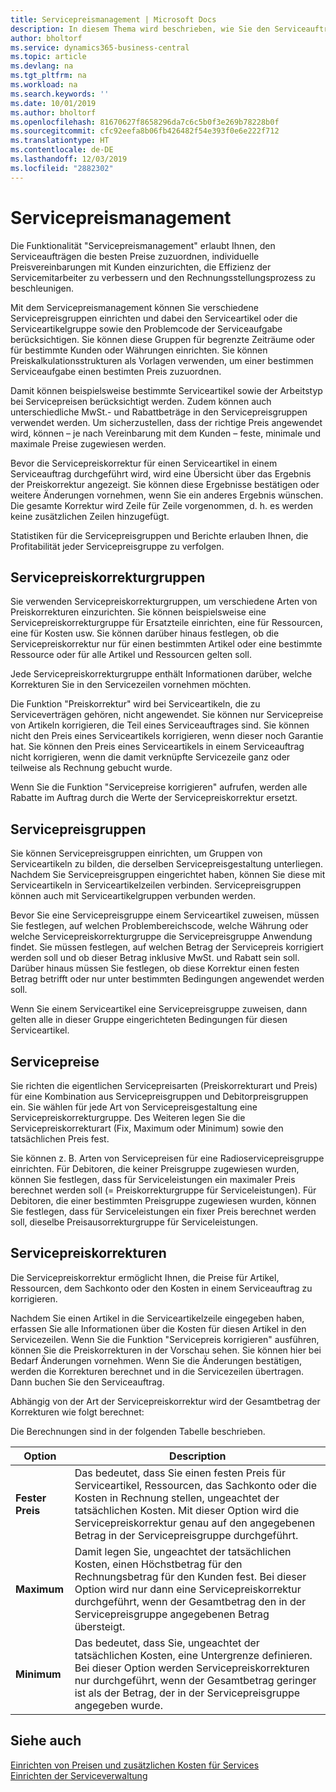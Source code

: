 ```yaml
---
title: Servicepreismanagement | Microsoft Docs
description: In diesem Thema wird beschrieben, wie Sie den Serviceaufträgen die besten Preise zuzuordnen, individuelle Preisvereinbarungen mit Kunden einzurichten, die Effizienz der Servicemitarbeiter zu verbessern und den Rechnungsstellungsprozess zu beschleunigen.
author: bholtorf
ms.service: dynamics365-business-central
ms.topic: article
ms.devlang: na
ms.tgt_pltfrm: na
ms.workload: na
ms.search.keywords: ''
ms.date: 10/01/2019
ms.author: bholtorf
ms.openlocfilehash: 81670627f8658296da7c6c5b0f3e269b78228b0f
ms.sourcegitcommit: cfc92eefa8b06fb426482f54e393f0e6e222f712
ms.translationtype: HT
ms.contentlocale: de-DE
ms.lasthandoff: 12/03/2019
ms.locfileid: "2882302"
---
```

# <a name="service-price-management"></a>Servicepreismanagement
Die Funktionalität "Servicepreismanagement" erlaubt Ihnen, den Serviceaufträgen die besten Preise zuzuordnen, individuelle Preisvereinbarungen mit Kunden einzurichten, die Effizienz der Servicemitarbeiter zu verbessern und den Rechnungsstellungsprozess zu beschleunigen.  
  
Mit dem Servicepreismanagement können Sie verschiedene Servicepreisgruppen einrichten und dabei den Serviceartikel oder die Serviceartikelgruppe sowie den Problemcode der Serviceaufgabe berücksichtigen. Sie können diese Gruppen für begrenzte Zeiträume oder für bestimmte Kunden oder Währungen einrichten. Sie können Preiskalkulationsstrukturen als Vorlagen verwenden, um einer bestimmen Serviceaufgabe einen bestimten Preis zuzuordnen.  
  
Damit können beispielsweise bestimmte Serviceartikel sowie der Arbeitstyp bei Servicepreisen berücksichtigt werden. Zudem können auch unterschiedliche MwSt.- und Rabattbeträge in den Servicepreisgruppen verwendet werden. Um sicherzustellen, dass der richtige Preis angewendet wird, können – je nach Vereinbarung mit dem Kunden – feste, minimale und maximale Preise zugewiesen werden.  
  
Bevor die Servicepreiskorrektur für einen Serviceartikel in einem Serviceauftrag durchgeführt wird, wird eine Übersicht über das Ergebnis der Preiskorrektur angezeigt. Sie können diese Ergebnisse bestätigen oder weitere Änderungen vornehmen, wenn Sie ein anderes Ergebnis wünschen. Die gesamte Korrektur wird Zeile für Zeile vorgenommen, d. h. es werden keine zusätzlichen Zeilen hinzugefügt.  
  
Statistiken für die Servicepreisgruppen und Berichte erlauben Ihnen, die Profitabilität jeder Servicepreisgruppe zu verfolgen.  
  
## <a name="service-price-adjustment-groups"></a>Servicepreiskorrekturgruppen  
Sie verwenden Servicepreiskorrekturgruppen, um verschiedene Arten von Preiskorrekturen einzurichten. Sie können beispielsweise eine Servicepreiskorrekturgruppe für Ersatzteile einrichten, eine für Ressourcen, eine für Kosten usw. Sie können darüber hinaus festlegen, ob die Servicepreiskorrektur nur für einen bestimmten Artikel oder eine bestimmte Ressource oder für alle Artikel und Ressourcen gelten soll.  
  
Jede Servicepreiskorrekturgruppe enthält Informationen darüber, welche Korrekturen Sie in den Servicezeilen vornehmen möchten.  
  
Die Funktion "Preiskorrektur" wird bei Serviceartikeln, die zu Serviceverträgen gehören, nicht angewendet. Sie können nur Servicepreise von Artikeln korrigieren, die Teil eines Serviceauftrages sind. Sie können nicht den Preis eines Serviceartikels korrigieren, wenn dieser noch Garantie hat. Sie können den Preis eines Serviceartikels in einem Serviceauftrag nicht korrigieren, wenn die damit verknüpfte Servicezeile ganz oder teilweise als Rechnung gebucht wurde.  
  
Wenn Sie die Funktion "Servicepreise korrigieren" aufrufen, werden alle Rabatte im Auftrag durch die Werte der Servicepreiskorrektur ersetzt.  
  
## <a name="service-price-groups"></a>Servicepreisgruppen  
Sie können Servicepreisgruppen einrichten, um Gruppen von Serviceartikeln zu bilden, die derselben Servicepreisgestaltung unterliegen. Nachdem Sie Servicepreisgruppen eingerichtet haben, können Sie diese mit Serviceartikeln in Serviceartikelzeilen verbinden. Servicepreisgruppen können auch mit Serviceartikelgruppen verbunden werden.  
  
Bevor Sie eine Servicepreisgruppe einem Serviceartikel zuweisen, müssen Sie festlegen, auf welchen Problembereichscode, welche Währung oder welche Servicepreiskorrekturgruppe die Servicepreisgruppe Anwendung findet. Sie müssen festlegen, auf welchen Betrag der Servicepreis korrigiert werden soll und ob dieser Betrag inklusive MwSt. und Rabatt sein soll. Darüber hinaus müssen Sie festlegen, ob diese Korrektur einen festen Betrag betrifft oder nur unter bestimmten Bedingungen angewendet werden soll.  
  
Wenn Sie einem Serviceartikel eine Servicepreisgruppe zuweisen, dann gelten alle in dieser Gruppe eingerichteten Bedingungen für diesen Serviceartikel.  
  
## <a name="service-pricing"></a>Servicepreise  
Sie richten die eigentlichen Servicepreisarten (Preiskorrekturart und Preis) für eine Kombination aus Servicepreisgruppen und Debitorpreisgruppen ein. Sie wählen für jede Art von Servicepreisgestaltung eine Servicepreiskorrekturgruppe. Des Weiteren legen Sie die Servicepreiskorrekturart (Fix, Maximum oder Minimum) sowie den tatsächlichen Preis fest.  
  
Sie können z. B. Arten von Servicepreisen für eine Radioservicepreisgruppe einrichten. Für Debitoren, die keiner Preisgruppe zugewiesen wurden, können Sie festlegen, dass für Serviceleistungen ein maximaler Preis berechnet werden soll (= Preiskorrekturgruppe für Serviceleistungen). Für Debitoren, die einer bestimmten Preisgruppe zugewiesen wurden, können Sie festlegen, dass für Serviceleistungen ein fixer Preis berechnet werden soll, dieselbe Preisausorrekturgruppe für Serviceleistungen.  
  
## <a name="service-price-adjustment"></a>Servicepreiskorrekturen  
Die Servicepreiskorrektur ermöglicht Ihnen, die Preise für Artikel, Ressourcen, dem Sachkonto oder den Kosten in einem Serviceauftrag zu korrigieren.  
  
Nachdem Sie einen Artikel in die Serviceartikelzeile eingegeben haben, erfassen Sie alle Informationen über die Kosten für diesen Artikel in den Servicezeilen. Wenn Sie die Funktion "Servicepreis korrigieren" ausführen, können Sie die Preiskorrekturen in der Vorschau sehen. Sie können hier bei Bedarf Änderungen vornehmen. Wenn Sie die Änderungen bestätigen, werden die Korrekturen berechnet und in die Servicezeilen übertragen. Dann buchen Sie den Serviceauftrag.  
  
Abhängig von der Art der Servicepreiskorrektur wird der Gesamtbetrag der Korrekturen wie folgt berechnet:  
  
Die Berechnungen sind in der folgenden Tabelle beschrieben.  
  
|Option | Description |  
|----------------------------------|---------------------------------------|  
|**Fester Preis**|Das bedeutet, dass Sie einen festen Preis für Serviceartikel, Ressourcen, das Sachkonto oder die Kosten in Rechnung stellen, ungeachtet der tatsächlichen Kosten. Mit dieser Option wird die Servicepreiskorrektur genau auf den angegebenen Betrag in der Servicepreisgruppe durchgeführt.|  
|**Maximum**|Damit legen Sie, ungeachtet der tatsächlichen Kosten, einen Höchstbetrag für den Rechnungsbetrag für den Kunden fest. Bei dieser Option wird nur dann eine Servicepreiskorrektur durchgeführt, wenn der Gesamtbetrag den in der Servicepreisgruppe angegebenen Betrag übersteigt.|  
|**Minimum**|Das bedeutet, dass Sie, ungeachtet der tatsächlichen Kosten, eine Untergrenze definieren. Bei dieser Option werden Servicepreiskorrekturen nur durchgeführt, wenn der Gesamtbetrag geringer ist als der Betrag, der in der Servicepreisgruppe angegeben wurde.|  
  
## <a name="see-also"></a>Siehe auch  
[Einrichten von Preisen und zusätzlichen Kosten für Services](service-how-setup-service-costs-pricing.md)  
[Einrichten der Serviceverwaltung](service-setup-service.md)  
